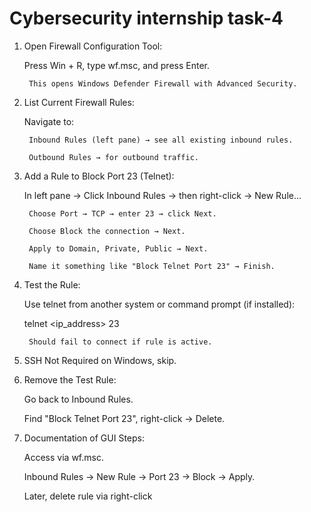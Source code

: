 # Cybersecurity internship task-4
1. Open Firewall Configuration Tool:

    Press Win + R, type wf.msc, and press Enter.

        This opens Windows Defender Firewall with Advanced Security.

2. List Current Firewall Rules:

    Navigate to:

        Inbound Rules (left pane) → see all existing inbound rules.

        Outbound Rules → for outbound traffic.

3. Add a Rule to Block Port 23 (Telnet):

    In left pane → Click Inbound Rules → then right-click → New Rule...

        Choose Port → TCP → enter 23 → click Next.

        Choose Block the connection → Next.

        Apply to Domain, Private, Public → Next.

        Name it something like "Block Telnet Port 23" → Finish.

4. Test the Rule:

    Use telnet from another system or command prompt (if installed):

    telnet <ip_address> 23

        Should fail to connect if rule is active.

5. SSH Not Required on Windows, skip.
6. Remove the Test Rule:

    Go back to Inbound Rules.

    Find "Block Telnet Port 23", right-click → Delete.

7. Documentation of GUI Steps:

    Access via wf.msc.

    Inbound Rules → New Rule → Port 23 → Block → Apply.

    Later, delete rule via right-click
